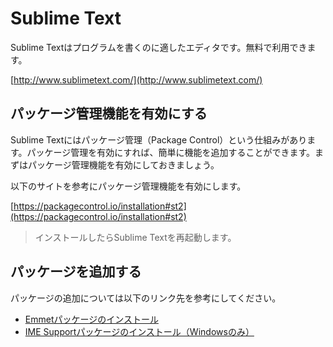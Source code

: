 

# Sublime Text

Sublime Textはプログラムを書くのに適したエディタです。無料で利用できます。

[http://www.sublimetext.com/](http://www.sublimetext.com/)


## パッケージ管理機能を有効にする

Sublime Textにはパッケージ管理（Package Control）という仕組みがあります。パッケージ管理を有効にすれば、簡単に機能を追加することができます。まずはパッケージ管理機能を有効にしておきましょう。

以下のサイトを参考にパッケージ管理機能を有効にします。

[https://packagecontrol.io/installation#st2](https://packagecontrol.io/installation#st2)

> インストールしたらSublime Textを再起動します。


## パッケージを追加する

パッケージの追加については以下のリンク先を参考にしてください。

+ [Emmetパッケージのインストール]()
+ [IME Supportパッケージのインストール（Windowsのみ）]()

